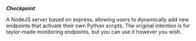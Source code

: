 ***Checkpoint***

A NodeJS server based on express, allowing users to dynamically add new endpoints that activate their own Python scripts.
The original intention is for taylor-made monitoring endpoints, but you can use it however you wish.
